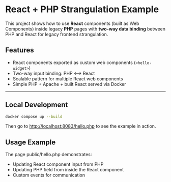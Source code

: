 # React + PHP Strangulation Example

This project shows how to use **React** components (built as Web Components) inside legacy **PHP** pages with **two-way data binding** between PHP and React for legacy frontend strangulation.

## Features

- React components exported as custom web components (`<hello-widget>`)
- Two-way input binding: PHP <--> React
- Scalable pattern for multiple React web components
- Simple PHP + Apache + built React served via Docker

---

## Local Development

```bash
docker compose up --build
```

Then go to [http://localhost:8083/hello.php](http://localhost:8083/hello.php) to see the example in action.

## Usage Example
  
The page public/hello.php demonstrates:

- Updating React component input from PHP
- Updating PHP field from inside the React component
- Custom events for communication
